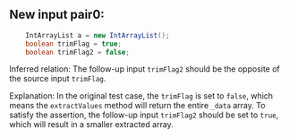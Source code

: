 ## New input pair0:
```java
    IntArrayList a = new IntArrayList();
    boolean trimFlag = true;
    boolean trimFlag2 = false;
```

Inferred relation: The follow-up input `trimFlag2` should be the opposite of the source input `trimFlag`.

Explanation: In the original test case, the `trimFlag` is set to `false`, which means the `extractValues` method will return the entire `_data` array. To satisfy the assertion, the follow-up input `trimFlag2` should be set to `true`, which will result in a smaller extracted array.
